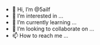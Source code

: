 - 👋 Hi, I’m @5ailf
- 👀 I’m interested in ...
- 🌱 I’m currently learning ...
- 💞️ I’m looking to collaborate on ...
- 📫 How to reach me ...

<!---
5ailf/5ailf is a ✨ special ✨ repository because its `README.md` (this file) appears on your GitHub profile.
You can click the Preview link to take a look at your changes.
--->
